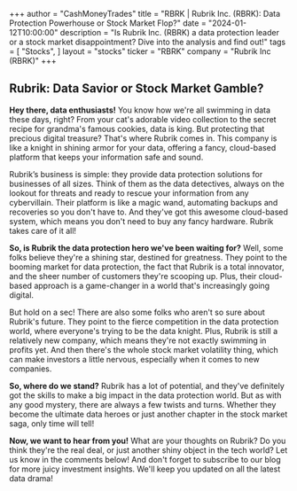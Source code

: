 +++
author = "CashMoneyTrades"
title = "RBRK |  Rubrik Inc. (RBRK): Data Protection Powerhouse or Stock Market Flop?"
date = "2024-01-12T10:00:00"
description = "Is Rubrik Inc. (RBRK) a data protection leader or a stock market disappointment? Dive into the analysis and find out!"
tags = [
"Stocks",
]
layout = "stocks"
ticker = "RBRK"
company = "Rubrik Inc (RBRK)"
+++
        


## Rubrik: Data Savior or Stock Market Gamble? 

**Hey there, data enthusiasts!** You know how we're all swimming in data these days, right?  From your cat's adorable video collection to the secret recipe for grandma's famous cookies, data is king. But protecting that precious digital treasure? That's where Rubrik comes in. This company is like a knight in shining armor for your data, offering a fancy, cloud-based platform that keeps your information safe and sound.

Rubrik’s business is simple: they provide data protection solutions for businesses of all sizes. Think of them as the data detectives, always on the lookout for threats and ready to rescue your information from any cybervillain. Their platform is like a magic wand, automating backups and recoveries so you don't have to.  And they've got this awesome cloud-based system, which means you don't need to buy any fancy hardware.  Rubrik takes care of it all!

**So, is Rubrik the data protection hero we've been waiting for?** Well, some folks believe they're a shining star, destined for greatness.  They point to the booming market for data protection, the fact that Rubrik is a total innovator, and the sheer number of customers they're scooping up.  Plus, their cloud-based approach is a game-changer in a world that's increasingly going digital. 

But hold on a sec!  There are also some folks who aren't so sure about Rubrik's future. They point to the fierce competition in the data protection world, where everyone's trying to be the data knight.  Plus, Rubrik is still a relatively new company, which means they're not exactly swimming in profits yet. And then there's the whole stock market volatility thing, which can make investors a little nervous, especially when it comes to new companies.

**So, where do we stand?**  Rubrik has a lot of potential, and they've definitely got the skills to make a big impact in the data protection world. But as with any good mystery, there are always a few twists and turns. Whether they become the ultimate data heroes or just another chapter in the stock market saga, only time will tell!

**Now, we want to hear from you!** What are your thoughts on Rubrik? Do you think they're the real deal, or just another shiny object in the tech world? Let us know in the comments below!  And don't forget to subscribe to our blog for more juicy investment insights. We'll keep you updated on all the latest data drama! 

        